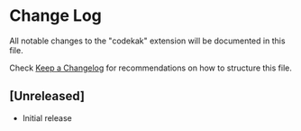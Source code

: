 # Change Log
All notable changes to the "codekak" extension will be documented in this file.

Check [Keep a Changelog](http://keepachangelog.com/) for recommendations on how to structure this file.

## [Unreleased]
- Initial release